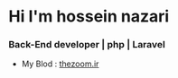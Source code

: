 <h1>Hi I'm hossein nazari</h1>
<h3>Back-End developer | php | Laravel</h3>

- My Blod : <a href="https://thezoom.ir" target="_blank">thezoom.ir</a>
